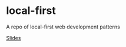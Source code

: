 # local-first
A repo of local-first web development patterns

[Slides](https://www.dropbox.com/scl/fi/ofac1voz9hwj3mgrzfd6o/Local-first-web-apps.pptx?rlkey=mzy7iphgcq7vtbb1d1vrw6sz9&dl=0)
